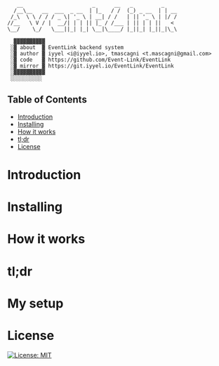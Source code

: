 ```
   __                      _      __   _         _    
  /__\__   __  ___  _ __  | |_   / /  (_) _ __  | | __
 /_\  \ \ / / / _ \| '_ \ | __| / /   | || '_ \ | |/ /
//__   \ V / |  __/| | | || |_ / /___ | || | | ||   < 
\__/    \_/   \___||_| |_| \__|\____/ |_||_| |_||_|\_\
                                                      
  ▓▓▓▓▓▓▓▓▓▓
 ░▓ about  ▓ EventLink backend system
 ░▓ author ▓ iyyel <i@iyyel.io>, tmascagni <t.mascagni@gmail.com>
 ░▓ code   ▓ https://github.com/Event-Link/EventLink
 ░▓ mirror ▓ https://git.iyyel.io/EventLink/EventLink
 ░▓▓▓▓▓▓▓▓▓▓
 ░░░░░░░░░░
```

## Table of Contents
 - [Introduction](#Introduction)
 - [Installing](#Installing)
 - [How it works](#How-it-works)
 - [tl;dr](#tldr)
 - [License](#License)

# Introduction

# Installing

# How it works

# tl;dr

# My setup

# License

[![License: MIT](https://img.shields.io/badge/License-MIT-yellow.svg)](LICENSE.md)
